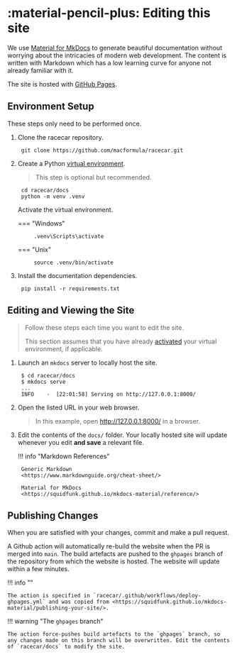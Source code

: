 # :material-pencil-plus: Editing this site

We use [Material for MkDocs](https://squidfunk.github.io/mkdocs-material/) to generate beautiful documentation without worrying about the intricacies of modern web development. The content is written with Markdown which has a low learning curve for anyone not already familiar with it.

The site is hosted with [GitHub Pages](https://docs.github.com/en/pages/quickstart).

## Environment Setup

These steps only need to be performed once.

1. Clone the racecar repository.

        git clone https://github.com/macformula/racecar.git

1. Create a Python [virtual environment](https://docs.python.org/3/library/venv.html).

    > This step is optional but recommended.

        cd racecar/docs
        python -m venv .venv

    Activate the virtual environment.<a name="activate_venv"></a>

    === "Windows"

            .venv\Scripts\activate

    === "Unix"

            source .venv/bin/activate

1. Install the documentation dependencies.

        pip install -r requirements.txt

## Editing and Viewing the Site

> Follow these steps each time you want to edit the site.
>
> This section assumes that you have already [activated](#activate_venv) your virtual environment, if applicable.

1. Launch an `mkdocs` server to locally host the site.

        $ cd racecar/docs
        $ mkdocs serve
        ...
        INFO    -  [22:01:58] Serving on http://127.0.0.1:8000/

2. Open the listed URL in your web browser.

    > In this example, open <http://127.0.0.1:8000/> in a browser.

3. Edit the contents of the `docs/` folder. Your locally hosted site will update whenever you edit __and save__ a relevant file.

    !!! info "Markdown References"

        Generic Markdown
        <https://www.markdownguide.org/cheat-sheet/>
        
        Material for MkDocs
        <https://squidfunk.github.io/mkdocs-material/reference/>

## Publishing Changes

When you are satisfied with your changes, commit and make a pull request.

A Github action will automatically re-build the website when the PR is merged into `main`. The build artefacts are pushed to the `ghpages` branch of the repository from which the website is hosted. The website will update within a few minutes.

!!! info ""

    The action is specified in `racecar/.github/workflows/deploy-ghpages.yml` and was copied from <https://squidfunk.github.io/mkdocs-material/publishing-your-site/>.

!!! warning "The `ghpages` branch"

    The action force-pushes build artefacts to the `ghpages` branch, so any changes made on this branch will be overwritten. Edit the contents of `racecar/docs` to modify the site.
